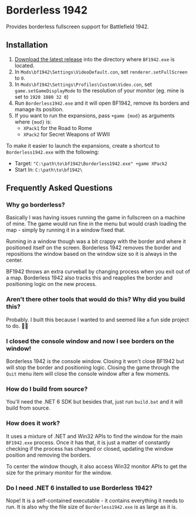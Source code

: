 ﻿# Borderless 1942

Provides borderless fullscreen support for Battlefield 1942.

## Installation

1. [Download the latest release](https://github.com/Turnerj/Borderless1942/releases/latest) into the directory where `BF1942.exe` is located.
2. In `Mods\bf1942\Settings\VideoDefault.con`, set `renderer.setFullScreen` to `0`.
3. In `Mods\bf1942\Settings\Profiles\Custom\Video.con`, set `game.setGameDisplayMode` to the resolution of your monitor (eg. mine is set to `1920 1080 32 0`)
4. Run `Borderless1942.exe` and it will open BF1942, remove its borders and manage its position.
5. If you want to run the expansions, pass `+game {mod}` as arguments where `{mod}` is:
   - `XPack1` for the Road to Rome
   - `XPack2` for Secret Weapons of WWII

To make it easier to launch the expansions, create a shortcut to `Borderless1942.exe` with the following:
- Target: `"C:\path\to\bf1942\Borderless1942.exe" +game XPack2`
- Start In: `C:\path\to\bf1942\`

## Frequently Asked Questions

### Why go borderless?

Basically I was having issues running the game in fullscreen on a machine of mine.
The game would run fine in the menu but would crash loading the map - simply by running it in a window fixed that.

Running in a window though was a bit crappy with the border and where it positioned itself on the screen.
Borderless 1942 removes the border and repositions the window based on the window size so it is always in the center.

BF1942 throws an extra curveball by changing process when you exit out of a map.
Borderless 1942 also tracks this and reapplies the border and positioning logic on the new process.

### Aren't there other tools that would do this? Why did you build this?

Probably. I built this because I wanted to and seemed like a fun side project to do. 🤷‍♂️

### I closed the console window and now I see borders on the window!

Borderless 1942 _is_ the console window. Closing it won't close BF1942 but will stop the border and positioning logic.
Closing the game through the `Quit` menu item will close the console window after a few moments.

### How do I build from source?

You'll need the .NET 6 SDK but besides that, just run `build.bat` and it will build from source.

### How does it work?

It uses a mixture of .NET and Win32 APIs to find the window for the main `BF1942.exe` process.
Once it has that, it is just a matter of constantly checking if the process has changed or closed,
updating the window position and removing the borders.

To center the window though, it also access Win32 monitor APIs to get the size for the primary monitor for the window.

### Do I need .NET 6 installed to use Borderless 1942?

Nope! It is a self-contained executable - it contains everything it needs to run.
It is also why the file size of `Borderless1942.exe` is as large as it is.
